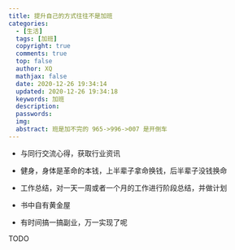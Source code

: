 ```yaml
---
title: 提升自己的方式往往不是加班
categories:
  - [生活]
  tags: [加班]
  copyright: true
  comments: true
  top: false
  author: XQ
  mathjax: false
  date: 2020-12-26 19:34:14
  updated: 2020-12-26 19:34:18
  keywords: 加班
  description:
  passwords:
  img:
  abstract: 班是加不完的 965->996->007 是开倒车
---
```


- 与同行交流心得，获取行业资讯

- 健身，身体是革命的本钱，上半辈子拿命换钱，后半辈子没钱换命

- 工作总结，对一天一周或者一个月的工作进行阶段总结，并做计划

- 书中自有黄金屋

- 有时间搞一搞副业，万一实现了呢

TODO
